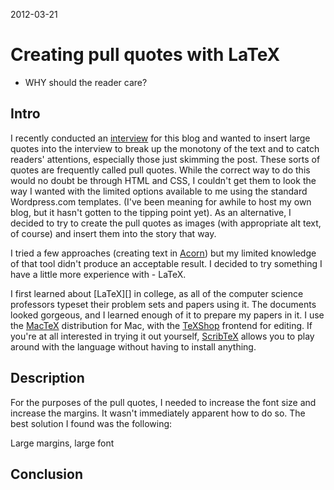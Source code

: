 2012-03-21

# Creating pull quotes with LaTeX

* WHY should the reader care?

## Intro
I recently conducted an [interview][Interview] for this blog and wanted to insert large quotes into the interview to break up the monotony of the text and to catch readers' attentions, especially those just skimming the post.  These sorts of quotes are frequently called pull quotes.  While the correct way to do this would no doubt be through HTML and CSS, I couldn't get them to look the way I wanted with the limited options available to me using the standard Wordpress.com templates.  (I've been meaning for awhile to host my own blog, but it hasn't gotten to the tipping point yet).  As an alternative, I decided to try to create the pull quotes as images (with appropriate alt text, of course) and insert them into the story that way.

I tried a few approaches (creating text in [Acorn][]) but my limited knowledge of that tool didn't produce an acceptable result.  I decided to try something I have a little more experience with - LaTeX.

I first learned about [LaTeX][] in college, as all of the computer science professors typeset their problem sets and papers using it.  The documents looked gorgeous, and I learned enough of it to prepare my papers in it.  I use the [MacTeX][] distribution for Mac, with the [TeXShop][] frontend for editing.  If you're at all interested in trying it out yourself, [ScribTeX][] allows you to play around with the language without having to install anything.

## Description
For the purposes of the pull quotes, I needed to increase the font size and increase the margins.  It wasn't immediately apparent how to do so.  The best solution I found was the following:



Large margins, large font


## Conclusion


[Interview]:http://developmentality.wordpress.com/2012/03/13/an-interview-with-william-wilson-self-taught-developer-of-fret-tester-and-more/
[TeXShop]:http://pages.uoregon.edu/koch/texshop/
[MacTeX]:http://www.tug.org/mactex/2011/
[ScribTeX]:http://www.scribtex.com/

[Pull Quote File]:https://github.com/I82Much/developmentality-blog-posts/blob/master/Fret_Tester_Pull_Quotes.tex
[Acorn]:http://www.flyingmeat.com/acorn/
[LaTeX wikipedia]:http://en.wikipedia.org/wiki/LaTeX
